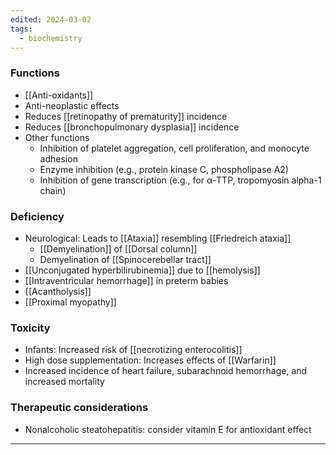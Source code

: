 ```yaml
---
edited: 2024-03-02
tags:
  - biochemistry
---
```

### Functions
- [[Anti-oxidants]]
- Anti-neoplastic effects
- Reduces [[retinopathy of prematurity]] incidence
- Reduces [[bronchopulmonary dysplasia]] incidence
- Other functions
	- Inhibition of platelet aggregation, cell proliferation, and monocyte adhesion
	- Enzyme inhibition (e.g., protein kinase C, phospholipase A2)
	- Inhibition of gene transcription (e.g., for α-TTP, tropomyosin alpha-1 chain)
### Deficiency
- Neurological: Leads to [[Ataxia]] resembling [[Friedreich ataxia]] 
	- [[Demyelination]] of [[Dorsal column]]
	- Demyelination of [[Spinocerebellar tract]] 
- [[Unconjugated hyperbilirubinemia]] due to [[hemolysis]]
- [[Intraventricular hemorrhage]] in preterm babies
- [[Acantholysis]] 
- [[Proximal myopathy]] 
### Toxicity
- Infants: Increased risk of [[necrotizing enterocolitis]] 
- High dose supplementation: Increases effects of [[Warfarin]] 
- Increased incidence of heart failure, subarachnoid hemorrhage, and increased mortality
### Therapeutic considerations
- Nonalcoholic steatohepatitis: consider vitamin E for antioxidant effect 



---
